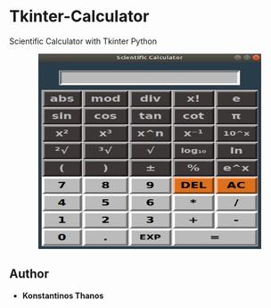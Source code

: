 # Tkinter-Calculator
Scientific Calculator with Tkinter Python

<p align="center">
  <img width="400" height="350" src="sci_calc.png">
</p>

## Author
* **Konstantinos Thanos**
